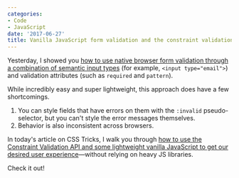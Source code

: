 ```yaml
---
categories:
- Code
- JavaScript
date: '2017-06-27'
title: Vanilla JavaScript form validation and the constraint validation API
---
```


Yesterday, I showed you [how to use native browser form validation through a combination of semantic input types](/vanilla-javascript-form-validation/) (for example, `<input type="email">`) and validation attributes (such as `required` and `pattern`).

While incredibly easy and super lightweight, this approach does have a few shortcomings.

1. You can style fields that have errors on them with the `:invalid` pseudo-selector, but you can't style the error messages themselves.
2. Behavior is also inconsistent across browsers.

In today's article on CSS Tricks, I walk you through [how to use the Constraint Validation API and some lightweight vanilla JavaScript to get our desired user experience](https://css-tricks.com/form-validation-part-2-constraint-validation-api-javascript/)&mdash;without relying on heavy JS libraries.

Check it out!
